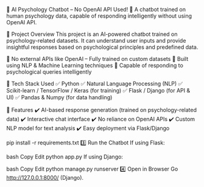 🧠 AI Psychology Chatbot – No OpenAI API Used!
🚀 A chatbot trained on human psychology data, capable of responding intelligently without using OpenAI API.

📌 Project Overview
This project is an AI-powered chatbot trained on psychology-related datasets. It can understand user inputs and provide insightful responses based on psychological principles and predefined data.

🔹 No external APIs like OpenAI – Fully trained on custom datasets
🔹 Built using NLP & Machine Learning techniques
🔹 Capable of responding to psychological queries intelligently

🔧 Tech Stack Used
✅ Python
✅ Natural Language Processing (NLP)
✅ Scikit-learn / TensorFlow / Keras (for training)
✅ Flask / Django (for API & UI)
✅ Pandas & Numpy (for data handling)

🚀 Features
✔️ AI-based response generation (trained on psychology-related data)
✔️ Interactive chat interface
✔️ No reliance on OpenAI APIs
✔️ Custom NLP model for text analysis
✔️ Easy deployment via Flask/Django


pip install -r requirements.txt
3️⃣ Run the Chatbot
If using Flask:

bash
Copy
Edit
python app.py
If using Django:

bash
Copy
Edit
python manage.py runserver
4️⃣ Open in Browser
Go  http://127.0.0.1:8000/ (Django).

